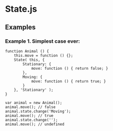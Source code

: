 # State.js

## Examples

### Example 1. Simplest case ever:
	function Animal () {
		this.move = function () {};
		State( this, {
			Stationary: {
				move: function () { return false; }
			},
			Moving: {
				move: function () { return true; }
			}
		}, 'Stationary' );
	}

	var animal = new Animal();
	animal.move(); // false
	animal.state.change('Moving');
	animal.move(); // true
	animal.state.change('');
	animal.move(); // undefined

